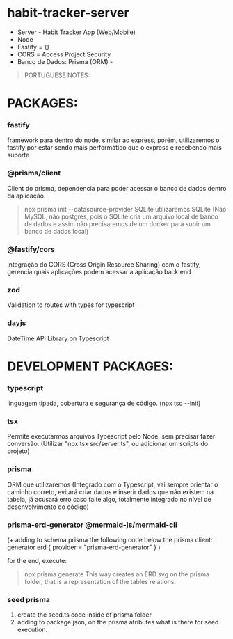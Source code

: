 habit-tracker-server
====================
- Server - Habit Tracker App (Web/Mobile)
- Node
- Fastify = {}
- CORS = Access Project Security
- Banco de Dados: Prisma (ORM) -  

> PORTUGUESE NOTES:

PACKAGES:
==========

### fastify
framework para dentro do node, similar ao express, porém, utilizaremos o fastify por estar sendo mais performático que o express e recebendo mais suporte
### @prisma/client
Client do prisma, dependencia para poder acessar o banco de dados dentro da aplicação.

> npx prisma init --datasource-provider SQLite
utilizaremos SQLite (Não MySQL, não postgres, pois o SQLite cria um arquivo local de banco de dados e assim não precisaremos de um docker para subir um banco de dados local)

### @fastify/cors
integração do CORS (Cross Origin Resource Sharing) com o fastify, gerencia quais aplicações podem acessar a aplicação back end

### zod
Validation to routes with types for typescript

### dayjs
DateTime API Library on Typescript


DEVELOPMENT PACKAGES:
==============

### typescript
linguagem tipada, cobertura e segurança de código. (npx tsc --init)

### tsx 
Permite executarmos arquivos Typescript pelo Node, sem precisar fazer conversão. (Utilizar "npx tsx src/server.ts", ou adicionar um scripts do projeto)

### prisma 
ORM que utilizaremos (Integrado com o Typescript, vai sempre orientar o caminho correto, evitará criar dados e inserir dados que não existem na tabela, já acusará erro caso falte algo, totalmente integrado no nível de desenvolvimento do código)

### prisma-erd-generator @mermaid-js/mermaid-cli
(+ adding to schema.prisma the following code below the prisma client:
    generator erd {
        provider = "prisma-erd-generator"
    }
)

for the end, execute:
> npx prisma generate
This way creates an ERD.svg on the prisma folder, that is a representation of the tables relations.

### seed prisma
1. create the seed.ts code inside of prisma folder
2. adding to package.json, on the prisma atributes what is there for seed execution.
